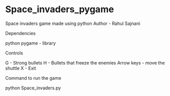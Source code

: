 # Space_invaders_pygame

Space invaders game made using python
Author - Rahul Sajnani


Dependencies

python
pygame - library


Controls 

G - Strong bullets
H - Bullets that freeze the enemies
Arrow keys - move the shuttle
X - Exit

Command to run the game

python Space_invaders.py
